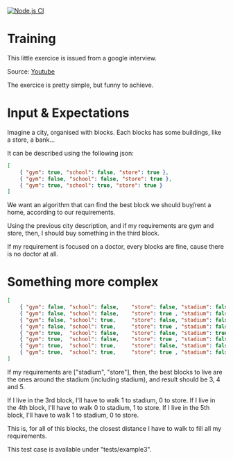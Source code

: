 [![Node.js CI](https://github.com/kogratte/training/actions/workflows/node.js.yml/badge.svg)](https://github.com/kogratte/training/actions/workflows/node.js.yml)

# Training

This little exercice is issued from a google interview.

Source: [Youtube](https://www.youtube.com/watch?v=rw4s4M3hFfs)

The exercice is pretty simple, but funny to achieve.

# Input & Expectations

Imagine a city, organised with blocks. Each blocks has some buildings, like a store, a bank...

It can be described using the following json:

```json
[
	{ "gym": true, "school": false, "store": true },
	{ "gym": false, "school": false, "store": true },
	{ "gym": true, "school": true, "store": true }
]
```

We want an algorithm that can find the best block we should buy/rent a home, according to our requirements.

Using the previous city description, and if my requirements are gym and store, then, I should buy something in the third block.

If my requirement is focused on a doctor, every blocks are fine, cause there is no doctor at all.

# Something more complex


```json
[
	{ "gym": false, "school": false, 	"store": false, "stadium": false 	},
	{ "gym": false, "school": false, 	"store": true , "stadium": false	},
	{ "gym": false, "school": true, 	"store": false, "stadium": false 	},
	{ "gym": false, "school": true, 	"store": true , "stadium": false	},
	{ "gym": true, 	"school": false, 	"store": false, "stadium": true 	},
	{ "gym": true, 	"school": false, 	"store": true , "stadium": false	},
	{ "gym": true, 	"school": true, 	"store": false, "stadium": false 	},
	{ "gym": true, 	"school": true, 	"store": true , "stadium": false	},
]
```

If my requirements are ["stadium", "store"], then, the best blocks to live are the ones around the stadium (including stadium), and result should be 3, 4 and 5.

If I live in the 3rd block, I'll have to walk 1 to stadium, 0 to store.
If I live in the 4th block, I'll have to walk 0 to stadium, 1 to store.
If I live in the 5th block, I'll have to walk 1 to stadium, 0 to store.

This is, for all of this blocks, the closest distance I have to walk to fill all my requirements.

This test case is available under "tests/example3".